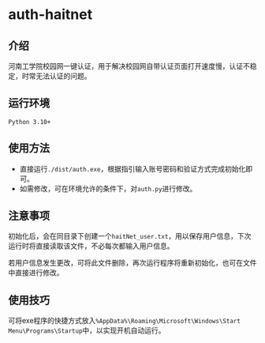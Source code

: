 # auth-haitnet

## 介绍

河南工学院校园网一键认证，用于解决校园网自带认证页面打开速度慢，认证不稳定，时常无法认证的问题。

## 运行环境

`Python 3.10+`

## 使用方法

- 直接运行`./dist/auth.exe`，根据指引输入账号密码和验证方式完成初始化即可。
- 如需修改，可在环境允许的条件下，对`auth.py`进行修改。

## 注意事项

初始化后，会在同目录下创建一个`haitNet_user.txt`，用以保存用户信息，下次运行时将直接读取该文件，不必每次都输入用户信息。

若用户信息发生更改，可将此文件删除，再次运行程序将重新初始化，也可在文件中直接进行修改。

## 使用技巧

可将exe程序的快捷方式放入`%AppData%\Roaming\Microsoft\Windows\Start Menu\Programs\Startup`中，以实现开机自动运行。

